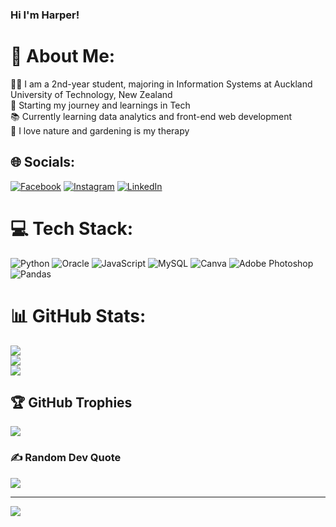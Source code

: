 ### Hi I'm Harper!

# 💫 About Me:
👩‍💻 I am a 2nd-year student, majoring in Information Systems at Auckland University of Technology, New Zealand<br>🌱 Starting my journey and learnings in Tech<br>📚 Currently learning data analytics and front-end web development<br>🌿 I love nature and gardening is my therapy


## 🌐 Socials:
[![Facebook](https://img.shields.io/badge/Facebook-%231877F2.svg?logo=Facebook&logoColor=white)](https://facebook.com/https://www.facebook.com/harper.tran.0612/) [![Instagram](https://img.shields.io/badge/Instagram-%23E4405F.svg?logo=Instagram&logoColor=white)](https://instagram.com/https://www.instagram.com/harper.trn/) [![LinkedIn](https://img.shields.io/badge/LinkedIn-%230077B5.svg?logo=linkedin&logoColor=white)](https://linkedin.com/in/https://www.linkedin.com/in/harper-tran-18ba5022a/) 

# 💻 Tech Stack:
![Python](https://img.shields.io/badge/python-3670A0?style=for-the-badge&logo=python&logoColor=ffdd54) ![Oracle](https://img.shields.io/badge/Oracle-F80000?style=for-the-badge&logo=oracle&logoColor=white) ![JavaScript](https://img.shields.io/badge/javascript-%23323330.svg?style=for-the-badge&logo=javascript&logoColor=%23F7DF1E) ![MySQL](https://img.shields.io/badge/mysql-%2300000f.svg?style=for-the-badge&logo=mysql&logoColor=white) ![Canva](https://img.shields.io/badge/Canva-%2300C4CC.svg?style=for-the-badge&logo=Canva&logoColor=white) ![Adobe Photoshop](https://img.shields.io/badge/adobe%20photoshop-%2331A8FF.svg?style=for-the-badge&logo=adobe%20photoshop&logoColor=white) ![Pandas](https://img.shields.io/badge/pandas-%23150458.svg?style=for-the-badge&logo=pandas&logoColor=white)
# 📊 GitHub Stats:
![](https://github-readme-stats.vercel.app/api?username=harpertran&theme=onedark&hide_border=false&include_all_commits=false&count_private=false)<br/>
![](https://github-readme-streak-stats.herokuapp.com/?user=harpertran&theme=onedark&hide_border=false)<br/>
![](https://github-readme-stats.vercel.app/api/top-langs/?username=harpertran&theme=onedark&hide_border=false&include_all_commits=false&count_private=false&layout=compact)

## 🏆 GitHub Trophies
![](https://github-profile-trophy.vercel.app/?username=harpertran&theme=onedark&no-frame=true&no-bg=true&margin-w=4)

### ✍️ Random Dev Quote
![](https://quotes-github-readme.vercel.app/api?type=horizontal&theme=light)

---
[![](https://visitcount.itsvg.in/api?id=harpertran&icon=3&color=2)](https://visitcount.itsvg.in)

<!-- Proudly created with GPRM ( https://gprm.itsvg.in ) -->
